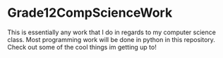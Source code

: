 # Grade12CompScienceWork
This is essentially any work that I do in regards to my computer science class.
Most programming work will be done in python in this repository. Check out some
of the cool things im getting up to!
